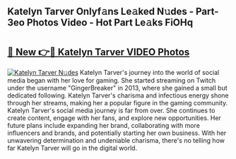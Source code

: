 ## Katelyn Tarver Onlyf𝚊ns Le𝚊ked N𝚞des - Part-3eo Photos Video - Hot Part Le𝚊ks FiOHq

# <h2><a href="http://ab80988.deff.icu/?id=Katelyn+Tarver">🔗 New 👉🔴 Katelyn Tarver VIDEO Photos</a></h2>

[![Katelyn Tarver N𝚞des](https://i.imgur.com/rIISA9y.gif)](http://ab80988.deff.icu/?id=Katelyn+Tarver)
Katelyn Tarver's journey into the world of social media began with her love for gaming. She started streaming on Twitch under the username "GingerBreaker" in 2013, where she gained a small but dedicated following. Katelyn Tarver's charisma and infectious energy shone through her streams, making her a popular figure in the gaming community. Katelyn Tarver's social media journey is far from over. She continues to create content, engage with her fans, and explore new opportunities. Her future plans include expanding her brand, collaborating with more influencers and brands, and potentially starting her own business. With her unwavering determination and undeniable charisma, there's no telling how far Katelyn Tarver will go in the digital world.
